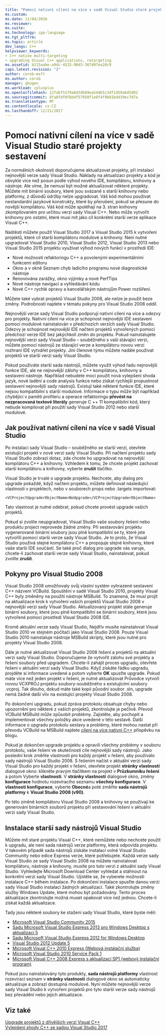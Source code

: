 ```yaml
---
title: "Pomocí nativní cílení na více v sadě Visual Studio staré projekty sestavení | Microsoft Docs"
ms.custom: 
ms.date: 11/04/2016
ms.reviewer: 
ms.suite: 
ms.technology: cpp-language
ms.tgt_pltfrm: 
ms.topic: article
dev_langs: C++
helpviewer_keywords:
- C++ native multi-targeting
- upgrading Visual C++ applications, retargeting
ms.assetid: b115aabe-a9dc-4525-90d3-367d97ea20c9
caps.latest.revision: "2"
author: corob-msft
ms.author: corob
manager: ghogen
ms.workload: cplusplus
ms.openlocfilehash: 12fabf51f9a6d3db89ea544b5c3df1d59a6d5d02
ms.sourcegitcommit: 8fa8fdf0fbb4f57950f1e8f4f9b81b4d39ec7d7a
ms.translationtype: MT
ms.contentlocale: cs-CZ
ms.lasthandoff: 12/21/2017
---
```

# <a name="use-native-multi-targeting-in-visual-studio-to-build-old-projects"></a>Pomocí nativní cílení na více v sadě Visual Studio staré projekty sestavení

Za normálních okolností doporučujeme aktualizovat projekty, při instalaci nejnovější verze sady Visual Studio. Náklady na aktualizaci projekty a kód je obvykle více než posun podle výhod nového IDE, kompilátoru, knihovny a nástroje. Ale víme, že nemusí být možné aktualizovat některé projekty. Můžete mít binární soubory, které jsou svázané s starší knihovny nebo platformy, z důvodů údržby nelze upgradovat. Váš kód mohou používat nestandardní jazykové konstrukty, které by přerušení, pokud se přesune do novější kompilátoru. Váš kód může spoléhají na 3. stran knihovny zkompilovaném pro určitou verzi sady Visual C++. Nebo může vytvořit knihovny pro ostatní, které musí mít jako cíl konkrétní starší verze aplikace Visual C++.

Naštěstí můžete použít Visual Studio 2017 a Visual Studio 2015 k vytvoření projektů, které cíl starší kompilátoru modulové a knihovny. Není nutné upgradovat Visual Studio 2010, Visual Studio 2012, Visual Studio 2013 nebo Visual Studio 2015 projektu využívat výhod nových funkcí v prostředí IDE:

 - Nové možnosti refaktoringu C++ a povolenými experimentálními funkcemi editoru
 - Okno a v okně Seznam chyb ladicího programu nové diagnostické nástroje
 - Renovována zarážky, okno výjimky a nové PerfTips
 - Nové nástroje navigaci a vyhledávání kódu
 - Nové C++ rychlé opravy a kancelářským nástrojům Power rozšíření.

Můžete také vybrat projektů Visual Studio 2008, ale nelze je použít beze změny. Podrobnosti najdete v tématu pokyny pro Visual Studio 2008 oddíl.

Nejnovější verze sady Visual Studio podporují nativní cílení na více a odezvy pro projekty. Nativní cílení na více je schopnost nejnovější IDE sestavení pomocí modulové nainstalován v předchozích verzích sady Visual Studio. Odezvy je schopnost nejnovější IDE načtení projektů vytvořených pomocí předchozí verze IDE bez jakýchkoli změn do projektu. Pokud nainstalujete nejnovější verzi sady Visual Studio – souběžného s vaší stávající verzi, můžete pomocí nástrojů ze stávající verze a kompilátoru novou verzi rozhraní IDE vytvářet projekty. Jiní členové týmu můžete nadále používat projektů ve starší verzi sady Visual Studio.

Pokud používáte starší sada nástrojů, můžete využít výhod řadu nejnovější funkce IDE, ale ne nejnovější zálohy v C++ kompilátoru, knihovny a sestavení nástroje. Například nebudete moci použít nová vylepšení shoda jazyk, nové ladění a code analysis funkce nebo získat rychlejší propustnost sestavení nejnovější sady nástrojů. Existují také některé funkce IDE, které nejsou kompatibilní s starší modulové. Informace o typu může být například chybějící v paměti profileru a operace refaktoringu **převést na nezpracovaná textové literály** generuje C ++ 11 kompatibilní kód, který nebude kompilovat při použití sady Visual Studio 2012 nebo starší modulové.

## <a name="how-to-use-native-multi-targeting-in-visual-studio"></a>Jak používat nativní cílení na více v sadě Visual Studio

Po instalaci sady Visual Studio – souběžného se starší verzí, otevřete existující projekt v nové verzi sady Visual Studio. Při načtení projektu sady Visual Studio zobrazí dotaz, zda chcete ho upgradovat na nejnovější kompilátoru C++ a knihovny. Vzhledem k tomu, že chcete projekt zachovat starší kompilátoru a knihovny, vyberte **zrušit** tlačítko.

Visual Studio je trvalé o upgrade projektu. Nechcete, aby dialog pro upgrade pokaždé, když načtení projektu, můžete definovat následující vlastnosti v projektech, nebo v souborech props nebo .targets importovat:

`<VCProjectUpgraderObjectName>NoUpgrade</VCProjectUpgraderObjectName>`

Tato vlastnost je nutné odebrat, pokud chcete provést upgrade vašich projektů.

Pokud si zvolíte neupgradovat, Visual Studio vaše soubory řešení nebo produktu project neprovede žádné změny. Při sestavování projektu vygenerované binární soubory jsou plně kompatibilní se ty, které jste vytvořili pomocí starší verze sady Visual Studio. Je to proto, že Visual Studio používá stejné kompilátoru C++ a propojuje stejné knihovny, které vaše starší IDE součástí. Se také proč dialog pro upgrade vás varuje, chcete-li zachovat starší verze sady Visual Studio, nainstalovat, pokud zvolíte **zrušit**.

## <a name="instructions-for-visual-studio-2008"></a>Pokyny pro Visual Studio 2008  
  
Visual Studio 2008 umožňovaly svůj vlastní systém vyhrazené sestavení C++ názvem VCBuild. Spouštění v sadě Visual Studio 2010, projekty Visual C++ byly změněny na použití nástroje MSBuild. To znamená, že musí projít na aktualizace krok k vytvoření vašich projektů Visual Studio 2008 v nejnovější verzi sady Visual Studio. Aktualizovaný projekt stále generuje binární soubory, které jsou plně kompatibilní se binární soubory, které jsou vytvořené pomocí prostředí Visual Studio 2008 IDE.

Kromě aktuální verze sady Visual Studio, Nejdřív musíte nainstalovat Visual Studio 2010 ve stejném počítači jako Visual Studio 2008. Pouze Visual Studio 2010 nainstaluje nástroje MSBuild skripty, které jsou nutné pro projekty Visual Studio 2008. 

Dále je nutné aktualizovat Visual Studio 2008 řešení a projektů na aktuální verzi sady Visual Studio. Doporučujeme že vytvořit zálohu své projekty a řešení soubory před upgradem. Chcete-li zahájit proces upgradu, otevřete řešení v aktuální verzi sady Visual Studio. Když získáte řádku upgradu, projděte si informace uvedené a potom vyberte **OK** spusťte upgrade. Pokud máte více než jeden projekt v řešení, je nutné aktualizovat Průvodce vytvoří novou VCXPROJ projektu soubory-souběžného s existujícími soubory .vcproj. Tak dlouho, dokud máte také kopii původní soubor .sln, upgrade nemá žádné další vliv na existující projekty Visual Studio 2008.

Po dokončení upgradu, pokud zpráva protokolu obsahuje chyby nebo upozornění pro některé z vašich projektů, zkontrolujte je pečlivě. Převod VCBuild MSBuild může způsobit problémy. Zajistěte, aby pochopit a implementovat všechny položky akce uvedené v této sestavě. Další informace o upgradu protokolu sestavy a problémy, které mohou nastat při převodu VCBuild na MSBuild najdete [cílení na více nativní C++](https://blogs.msdn.microsoft.com/vcblog/2009/12/08/c-native-multi-targeting/) příspěvku na blogu.

Pokud je dokončen upgrade projektu a opravili všechny problémy v souboru protokolu, vaše řešení ve skutečnosti cíle nejnovější sady nástrojů. Jako poslední krok změňte vlastnosti pro každý projekt v řešení, aby používalo sady nástrojů Visual Studio 2008. S řešením načíst v aktuální verzi sady Visual Studio pro každý projekt v řešení, otevřete projekt **stránky vlastností** dialogové okno: klikněte pravým tlačítkem na projekt v **Průzkumníku řešení** a potom Vyberte **vlastnosti**. V **stránky vlastností** dialogové okno, změny **konfigurace** hodnotu rozevíracího seznamu **všechny konfigurace**. V **vlastnosti konfigurace**, vyberte **Obecné**a poté změňte **sada nástrojů platformy** k **Visual Studio 2008 (v90)**.

Po této změně kompilátoru Visual Studio 2008 a knihovny se používají ke generování binárních souborů projektu při sestavování řešení v aktuální verzi sady Visual Studio.

## <a name="install-an-older-visual-studio-toolset"></a>Instalace starší sady nástrojů Visual Studio

Můžete mít staré projektu Visual C++, které nemůžete nebo nechcete použít k upgradu, ale není sada nástrojů verze platformy, která odpovídá projektu. V takovém případě sada nástrojů získáte instalací volné Visual Studio Community nebo edice Express verze, které potřebujete. Každá verze sady Visual Studio ze sady Visual Studio 2008 na můžete nainstalovat kompilátoru, nástroje a knihovny, musíte pro tuto verzi z aktuální sady Visual Studio. Vyhledejte Microsoft Download Center vyhledat a stáhnout na konkrétní verzi sady Visual Studio. Ujistěte se, že vyberete možnosti instalace C++ během instalace. Po dokončení instalace spusťte danou verzi sady Visual Studio instalaci žádných aktualizací. Také zkontrolujte změny služby Windows Update, které mohou být požadovány. Tento proces aktualizace zkontrolujte možná muset opakovat více než jednou. Chcete-li získat každá aktualizace.

Tady jsou některé soubory ke stažení sady Visual Studio, které byste měli:

  - [Microsoft Visual Studio Community 2015](https://www.microsoft.com/en-us/download/details.aspx?id=48146)  
  - [Sadu Microsoft Visual Studio Express 2013 pro Windows Desktop s aktualizací 5](https://www.microsoft.com/en-us/download/details.aspx?id=48131)  
  - [Sadu Microsoft Visual Studio Express 2012 for Windows Desktop](https://www.microsoft.com/en-us/download/details.aspx?id=34673)  
  - [Visual Studio 2012 Update 5](https://www.microsoft.com/en-us/download/details.aspx?id=34673)  
  - [Microsoft Visual C++ 2010 Express (Webová instalační služba)](https://download.microsoft.com/download/1/D/9/1D9A6C0E-FC89-43EE-9658-B9F0E3A76983/vc_web.exe)  
  - [Microsoft Visual Studio 2010 Service Pack 1](https://www.microsoft.com/en-us/download/details.aspx?id=23691)  
  - [Microsoft Visual C++ 2008 Express s aktualizací SP1 (webový instalační program)](https://go.microsoft.com/?linkid=7729279)  

Pokud jsou nainstalovány tyto produkty, **sada nástrojů platformy** vlastnost rozevírací seznam v **stránky vlastností** dialogové okno se automaticky aktualizuje a zobrazí dostupná modulové. Nyní můžete nejnovější verze sady Visual Studio k vytvoření projektů pro tyto starší verze sady nástrojů bez převádění nebo jejich aktualizace.

## <a name="see-also"></a>Viz také

[Upgrade projektů z dřívějších verzí Visual C++](upgrading-projects-from-earlier-versions-of-visual-cpp.md)  
[Vylepšení shody C++ se sadou Visual Studio 2017](../cpp-conformance-improvements-2017.md)  
